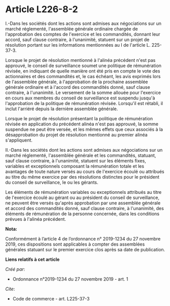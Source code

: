 # Article L226-8-2

I.-Dans les sociétés dont les actions sont admises aux négociations sur un marché réglementé, l'assemblée générale ordinaire
chargée de l'approbation des comptes de l'exercice et les commandités, donnant leur accord, sauf clause contraire, à
l'unanimité, statuent sur un projet de résolution portant sur les informations mentionnées au I de l'article L. 225-37-3. 

Lorsque le projet de résolution mentionné à l'alinéa précédent n'est pas approuvé, le conseil de surveillance soumet une
politique de rémunération révisée, en indiquant de quelle manière ont été pris en compte le vote des actionnaires et des
commandités et, le cas échéant, les avis exprimés lors de l'assemblée générale, à l'approbation de la prochaine assemblée
générale ordinaire et à l'accord des commandités donné, sauf clause contraire, à l'unanimité. Le versement de la somme
allouée pour l'exercice en cours aux membres du conseil de surveillance est suspendu jusqu'à l'approbation de la politique de
rémunération révisée. Lorsqu'il est rétabli, il inclut l'arriéré depuis la dernière assemblée générale. 

Lorsque le projet de résolution présentant la politique de rémunération révisée en application du précédent alinéa n'est pas
approuvé, la somme suspendue ne peut être versée, et les mêmes effets que ceux associés à la désapprobation du projet de
résolution mentionné au premier alinéa s'appliquent. 

II.-Dans les sociétés dont les actions sont admises aux négociations sur un marché réglementé, l'assemblée générale et les
commandités, statuant, sauf clause contraire, à l'unanimité, statuent sur les éléments fixes, variables et exceptionnels
composant la rémunération totale et les avantages de toute nature versés au cours de l'exercice écoulé ou attribués au titre
du même exercice par des résolutions distinctes pour le président du conseil de surveillance, le ou les gérants. 

Les éléments de rémunération variables ou exceptionnels attribués au titre de l'exercice écoulé au gérant ou au président du
conseil de surveillance, ne peuvent être versés qu'après approbation par une assemblée générale et accord des commandités
donné, sauf clause contraire, à l'unanimité, des éléments de rémunération de la personne concernée, dans les conditions
prévues à l'alinéa précédent.

**Nota:**

Conformément à l’article 4 de l’ordonnance n° 2019-1234 du 27 novembre 2019, ces dispositions sont applicables à compter des
assemblées générales statuant sur le premier exercice clos après sa date de publication.

**Liens relatifs à cet article**

_Créé par_:

  - Ordonnance n°2019-1234 du 27 novembre 2019 - art. 1

_Cite_:

  - Code de commerce - art. L225-37-3

